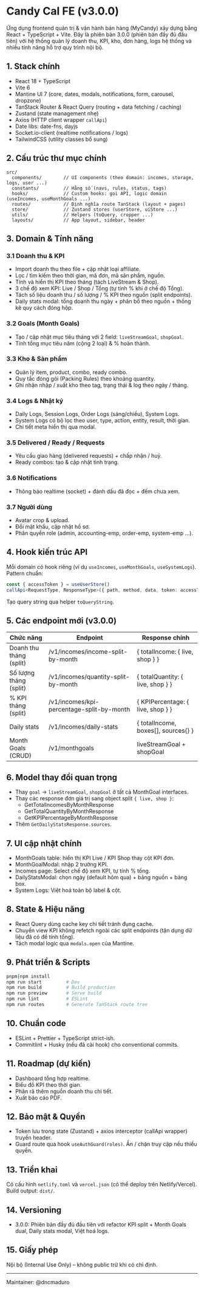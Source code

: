 # Candy Cal FE (v3.0.0)

Ứng dụng frontend quản trị & vận hành bán hàng (MyCandy) xây dựng bằng React + TypeScript + Vite. Đây là phiên bản 3.0.0 (phiên bản đầy đủ đầu tiên) với hệ thống quản lý doanh thu, KPI, kho, đơn hàng, logs hệ thống và nhiều tính năng hỗ trợ quy trình nội bộ.

## 1. Stack chính

- React 18 + TypeScript
- Vite 6
- Mantine UI 7 (core, dates, modals, notifications, form, carousel, dropzone)
- TanStack Router & React Query (routing + data fetching / caching)
- Zustand (state management nhẹ)
- Axios (HTTP client wrapper `callApi`)
- Date libs: date-fns, dayjs
- Socket.io-client (realtime notifications / logs)
- TailwindCSS (utility classes bổ sung)

## 2. Cấu trúc thư mục chính

```
src/
  components/        // UI components (theo domain: incomes, storage, logs, user ...)
  constants/         // Hằng số (navs, rules, status, tags)
  hooks/             // Custom hooks: gọi API, logic domain (useIncomes, useMonthGoals ...)
  routes/            // Định nghĩa route TanStack (layout + pages)
  store/             // Zustand stores (userStore, uiStore ...)
  utils/             // Helpers (toQuery, cropper ...)
  layouts/           // App layout, sidebar, header
```

## 3. Domain & Tính năng

### 3.1 Doanh thu & KPI

- Import doanh thu theo file + cập nhật loại affiliate.
- Lọc / tìm kiếm theo thời gian, mã đơn, mã sản phẩm, nguồn.
- Tính và hiển thị KPI theo tháng (tách LiveStream & Shop).
- 3 chế độ xem KPI: Live / Shop / Tổng (tự tính % khi ở chế độ Tổng).
- Tách số liệu doanh thu / số lượng / % KPI theo nguồn (split endpoints).
- Daily stats modal: tổng doanh thu ngày + phân bổ theo nguồn + thống kê quy cách đóng hộp.

### 3.2 Goals (Month Goals)

- Tạo / cập nhật mục tiêu tháng với 2 field: `liveStreamGoal`, `shopGoal`.
- Tính tổng mục tiêu năm (cộng 2 loại) & % hoàn thành.

### 3.3 Kho & Sản phẩm

- Quản lý item, product, combo, ready combo.
- Quy tắc đóng gói (Packing Rules) theo khoảng quantity.
- Ghi nhận nhập / xuất kho theo tag, trạng thái & log theo ngày / tháng.

### 3.4 Logs & Nhật ký

- Daily Logs, Session Logs, Order Logs (sáng/chiều), System Logs.
- System Logs có bộ lọc theo user, type, action, entity, result, thời gian.
- Chi tiết meta hiển thị qua modal.

### 3.5 Delivered / Ready / Requests

- Yêu cầu giao hàng (delivered requests) + chấp nhận / huỷ.
- Ready combos: tạo & cập nhật tình trạng.

### 3.6 Notifications

- Thông báo realtime (socket) + đánh dấu đã đọc + đếm chưa xem.

### 3.7 Người dùng

- Avatar crop & upload.
- Đổi mật khẩu, cập nhật hồ sơ.
- Phân quyền role (admin, accounting-emp, order-emp, system-emp ...).

## 4. Hook kiến trúc API

Mỗi domain có hook riêng (ví dụ `useIncomes`, `useMonthGoals`, `useSystemLogs`). Pattern chuẩn:

```ts
const { accessToken } = useUserStore()
callApi<RequestType, ResponseType>({ path, method, data, token: accessToken })
```

Tạo query string qua helper `toQueryString`.

## 5. Các endpoint mới (v3.0.0)

| Chức năng               | Endpoint                                  | Response chính                      |
| ----------------------- | ----------------------------------------- | ----------------------------------- |
| Doanh thu tháng (split) | /v1/incomes/income-split-by-month         | { totalIncome: { live, shop } }     |
| Số lượng tháng (split)  | /v1/incomes/quantity-split-by-month       | { totalQuantity: { live, shop } }   |
| % KPI tháng (split)     | /v1/incomes/kpi-percentage-split-by-month | { KPIPercentage: { live, shop } }   |
| Daily stats             | /v1/incomes/daily-stats                   | { totalIncome, boxes[], sources{} } |
| Month Goals (CRUD)      | /v1/monthgoals                            | liveStreamGoal + shopGoal           |

## 6. Model thay đổi quan trọng

- Thay `goal` -> `liveStreamGoal`, `shopGoal` ở tất cả MonthGoal interfaces.
- Thay các response đơn giá trị sang object split `{ live, shop }`:
  - GetTotalIncomesByMonthResponse
  - GetTotalQuantityByMonthResponse
  - GetKPIPercentageByMonthResponse
- Thêm `GetDailyStatsResponse.sources`.

## 7. UI cập nhật chính

- MonthGoals table: hiển thị KPI Live / KPI Shop thay cột KPI đơn.
- MonthGoalModal: nhập 2 trường KPI.
- Incomes page: Select chế độ xem KPI, tự tính % tổng.
- DailyStatsModal: chọn ngày (default hôm qua) + bảng nguồn + bảng box.
- System Logs: Việt hoá toàn bộ label & cột.

## 8. State & Hiệu năng

- React Query dùng cache key chi tiết tránh đụng cache.
- Chuyển view KPI không refetch ngoài các split endpoints (tận dụng dữ liệu đã có để tính tổng).
- Tách modal logic qua `modals.open` của Mantine.

## 9. Phát triển & Scripts

```bash
pnpm|npm install
npm run start         # Dev
npm run build         # Build production
npm run preview       # Serve build
npm run lint          # ESLint
npm run routes        # Generate TanStack route tree
```

## 10. Chuẩn code

- ESLint + Prettier + TypeScript strict-ish.
- Commitlint + Husky (nếu đã cài hook) cho conventional commits.

## 11. Roadmap (dự kiến)

- Dashboard tổng hợp realtime.
- Biểu đồ KPI theo thời gian.
- Phân rã thêm nguồn doanh thu chi tiết.
- Xuất báo cáo PDF.

## 12. Bảo mật & Quyền

- Token lưu trong state (Zustand) + axios interceptor (callApi wrapper) truyền header.
- Guard route qua hook `useAuthGuard(roles)`. Ẩn / chặn truy cập nếu thiếu quyền.

## 13. Triển khai

Có cấu hình `netlify.toml` và `vercel.json` (có thể deploy trên Netlify/Vercel). Build output: `dist/`.

## 14. Versioning

- 3.0.0: Phiên bản đầy đủ đầu tiên với refactor KPI split + Month Goals dual, Daily stats modal, Việt hoá logs.

## 15. Giấy phép

Nội bộ (Internal Use Only) – không public trừ khi có chỉ định.

---

Maintainer: @dncmaduro
